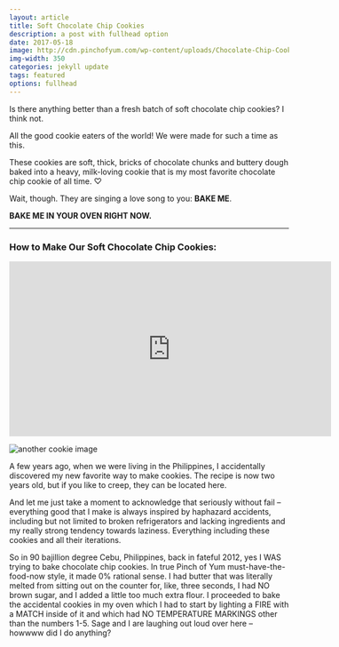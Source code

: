 ```yaml
---
layout: article
title: Soft Chocolate Chip Cookies
description: a post with fullhead option
date: 2017-05-18
image: http://cdn.pinchofyum.com/wp-content/uploads/Chocolate-Chip-Cookies-768x1248.jpg
img-width: 350
categories: jekyll update
tags: featured
options: fullhead
---
```


Is there anything better than a fresh batch of soft chocolate chip cookies? I think not.

<!-- ![cookie image](http://pinchofyum.com/wp-content/uploads/Chocolate-Chip-Cookies-Square.jpg) -->

All the good cookie eaters of the world!
We were made for such a time as this.

These cookies are soft, thick, bricks of chocolate chunks and buttery dough baked into a heavy, milk-loving cookie that is my most favorite chocolate chip cookie of all time. ♡


Wait, though. They are singing a love song to you: **BAKE ME**.

**BAKE ME IN YOUR OVEN RIGHT NOW.**

<hr>

### How to Make Our Soft Chocolate Chip Cookies:
<iframe width="580" height="315" src="http://www.youtube.com/embed/JdbGVDYu4mQ" frameborder="0" allowfullscreen></iframe>
<!-- [![embedded video](https://img.youtube.com/vi/JdbGVDYu4mQ/0.jpg)](https://www.youtube.com/watch?v=JdbGVDYu4mQ) -->

![another cookie image](http://cdn.pinchofyum.com/wp-content/uploads/cookie-cross-section-2-768x1152.jpg)

A few years ago, when we were living in the Philippines, I accidentally discovered my new favorite way to make cookies. The recipe is now two years old, but if you like to creep, they can be located here.

And let me just take a moment to acknowledge that seriously without fail – everything good that I make is always inspired by haphazard accidents, including but not limited to broken refrigerators and lacking ingredients and my really strong tendency towards laziness. Everything including these cookies and all their iterations.

So in 90 bajillion degree Cebu, Philippines, back in fateful 2012, yes I WAS trying to bake chocolate chip cookies. In true Pinch of Yum must-have-the-food-now style, it made 0% rational sense. I had butter that was literally melted from sitting out on the counter for, like, three seconds, I had NO brown sugar, and I added a little too much extra flour. I proceeded to bake the accidental cookies in my oven which I had to start by lighting a FIRE with a MATCH inside of it and which had NO TEMPERATURE MARKINGS other than the numbers 1-5. Sage and I are laughing out loud over here – howwww did I do anything?
